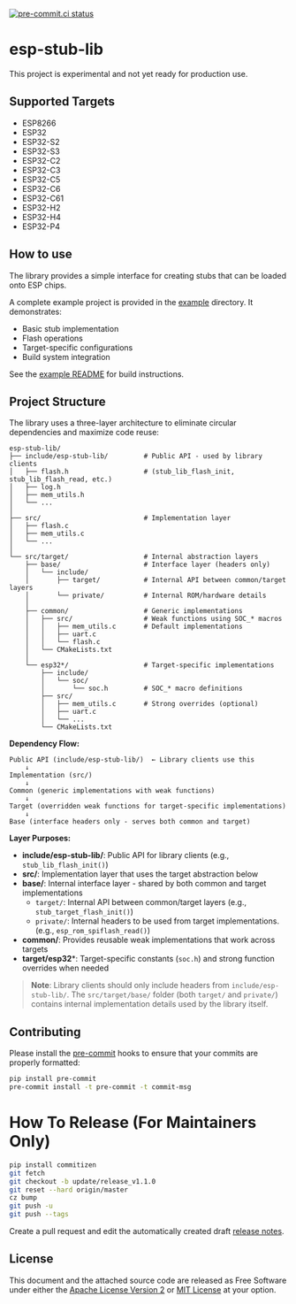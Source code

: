 [![pre-commit.ci status](https://results.pre-commit.ci/badge/github/espressif/esp-stub-lib/master.svg)](https://results.pre-commit.ci/latest/github/espressif/esp-stub-lib/master)

# esp-stub-lib

This project is experimental and not yet ready for production use.

## Supported Targets

- ESP8266
- ESP32
- ESP32-S2
- ESP32-S3
- ESP32-C2
- ESP32-C3
- ESP32-C5
- ESP32-C6
- ESP32-C61
- ESP32-H2
- ESP32-H4
- ESP32-P4

## How to use

The library provides a simple interface for creating stubs that can be loaded onto ESP chips.

A complete example project is provided in the [example](example/) directory. It demonstrates:
- Basic stub implementation
- Flash operations
- Target-specific configurations
- Build system integration

See the [example README](example/README.md) for build instructions.

## Project Structure

The library uses a three-layer architecture to eliminate circular dependencies and maximize code reuse:

```
esp-stub-lib/
├── include/esp-stub-lib/         # Public API - used by library clients
│   ├── flash.h                   # (stub_lib_flash_init, stub_lib_flash_read, etc.)
│   ├── log.h
│   ├── mem_utils.h
│   └── ...
│
├── src/                          # Implementation layer
│   ├── flash.c
│   ├── mem_utils.c
│   └── ...
│
└── src/target/                   # Internal abstraction layers
    ├── base/                     # Interface layer (headers only)
    │   └── include/
    │       ├── target/           # Internal API between common/target layers
    │       └── private/          # Internal ROM/hardware details
    │
    ├── common/                   # Generic implementations
    │   ├── src/                  # Weak functions using SOC_* macros
    │   │   ├── mem_utils.c       # Default implementations
    │   │   ├── uart.c
    │   │   └── flash.c
    │   └── CMakeLists.txt
    │
    └── esp32*/                   # Target-specific implementations
        ├── include/
        │   └── soc/
        │       └── soc.h         # SOC_* macro definitions
        ├── src/
        │   ├── mem_utils.c       # Strong overrides (optional)
        │   ├── uart.c
        │   └── ...
        └── CMakeLists.txt
```

**Dependency Flow:**
```
Public API (include/esp-stub-lib/)  ← Library clients use this
    ↓
Implementation (src/)
    ↓
Common (generic implementations with weak functions)
    ↓
Target (overridden weak functions for target-specific implementations)
    ↓
Base (interface headers only - serves both common and target)
```

**Layer Purposes:**
- **include/esp-stub-lib/**: Public API for library clients (e.g., `stub_lib_flash_init()`)
- **src/**: Implementation layer that uses the target abstraction below
- **base/**: Internal interface layer - shared by both common and target implementations
  - `target/`: Internal API between common/target layers (e.g., `stub_target_flash_init()`)
  - `private/`: Internal headers to be used from target implementations. (e.g., `esp_rom_spiflash_read()`)
- **common/**: Provides reusable weak implementations that work across targets
- **target/esp32***: Target-specific constants (`soc.h`) and strong function overrides when needed

> **Note**: Library clients should only include headers from `include/esp-stub-lib/`. The `src/target/base/` folder (both `target/` and `private/`) contains internal implementation details used by the library itself.

## Contributing

Please install the [pre-commit](https://pre-commit.com/) hooks to ensure that your commits are properly formatted:

```bash
pip install pre-commit
pre-commit install -t pre-commit -t commit-msg
```

# How To Release (For Maintainers Only)

```bash
pip install commitizen
git fetch
git checkout -b update/release_v1.1.0
git reset --hard origin/master
cz bump
git push -u
git push --tags
```
Create a pull request and edit the automatically created draft [release notes](https://github.com/espressif/esp-stub-lib/releases).

## License

This document and the attached source code are released as Free Software under either the [Apache License Version 2](LICENSE-APACHE) or [MIT License](LICENSE-MIT) at your option.
